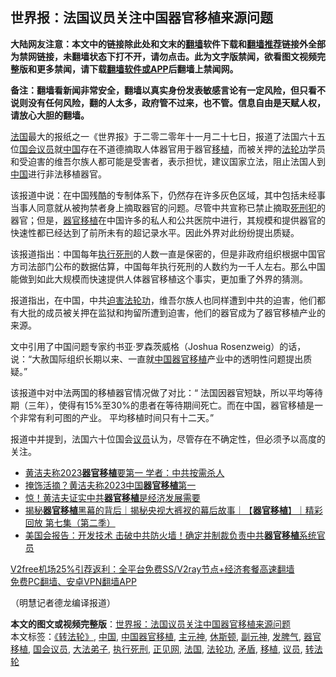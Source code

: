  <h2>世界报：法国议员关注中国器官移植来源问题</h2> <p class="notice"><b>大陆网友注意：本文中的链接除此处和文末的<a href="https://github.com/bannedbook/fanqiang" >翻墙</a>软件下载和<a href="https://github.com/killgcd/justmysocks/blob/master/README.md">翻墙推荐</a>链接外全部为禁网链接，未翻墙状态下打不开，请勿点击。此为文字版禁闻，欲看图文视频完整版和更多禁闻，请下载<a href="https://github.com/bannedbook/fanqiang">翻墙软件或APP</a>后翻墙上禁闻网。</p><p>备注：翻墙看新闻非常安全，翻墙以真实身份发表敏感言论有一定风险，但只看不说则没有任何风险，翻的人太多，政府管不过来，也不管。信息自由是天赋人权，请放心大胆的翻墙。</b></p>  <div class="entry"> <p></p> <p><a href="https://www.bannedbook.org/bnews/tag/%e6%b3%95%e5%9b%bd/" class="st_tag internal_tag" rel="tag" title="标签 法国 下的日志">法国</a>最大的报纸之一《世界报》于二零二零年十一月二十七日，报道了法国六十五位<a href="https://www.bannedbook.org/bnews/tag/%e5%9b%bd%e4%bc%9a%e8%ae%ae%e5%91%98/" class="st_tag internal_tag" rel="tag" title="标签 国会议员 下的日志">国会议员</a>就<span class='wp_keywordlink_affiliate'><a href="https://www.bannedbook.org/" title="中国" target="_blank">中国</a></span>存在不道德摘取人体器官用于器官<a href="https://www.bannedbook.org/bnews/tag/%E7%A7%BB%E6%A4%8D/" class="st_tag internal_tag" rel="tag" title="标签 移植 下的日志">移植</a>，而被关押的<a href="https://www.bannedbook.org/bnews/tag/%e6%b3%95%e8%bd%ae%e5%8a%9f/" class="st_tag internal_tag" rel="tag" title="标签 法轮功 下的日志">法轮功</a>学员和受迫害的维吾尔族人都可能是受害者，表示担忧，建议国家立法，阻止法国人到<a href="https://www.bannedbook.org/bnews/tag/%E4%B8%AD%E5%9B%BD/" class="st_tag internal_tag" rel="tag" title="标签 中国 下的日志">中国</a>进行非法移植器官。</p> <p>该报道中说：在中国残酷的专制体系下，仍然存在许多灰色区域，其中包括未经事当事人同意就从被拘禁者身上摘取器官的问题。尽管中共宣称已禁止摘取<span class='wp_keywordlink'><a href="https://www.bannedbook.org/forum2/topic106.html" title="活摘器官：死刑犯撑不起中国器官移植市场上的蘑菇云" target="_blank">死刑犯</a></span>的器官；但是，<a href="https://www.bannedbook.org/bnews/tag/%E5%99%A8%E5%AE%98%E7%A7%BB%E6%A4%8D/" class="st_tag internal_tag" rel="tag" title="标签 器官移植 下的日志">器官移植</a>在中国许多的私人和公共医院中进行，其规模和提供器官的快速性都已经达到了前所未有的超记录水平。因此外界对此纷纷提出质疑。</p>  <p>该报道指出：中国每年<a href="https://www.bannedbook.org/bnews/tag/%E6%89%A7%E8%A1%8C%E6%AD%BB%E5%88%91/" class="st_tag internal_tag" rel="tag" title="标签 执行死刑 下的日志">执行死刑</a>的人数一直是保密的，但是非政府组织根据中国官方司法部门公布的数据估算，中国每年执行死刑的人数约为一千人左右。那么中国能做到如此大规模而快速提供人体器官移植这个事实，更加重了外界的猜测。</p> <p>报道指出，在中国，中共<span class='wp_keywordlink'><a href="https://www.bannedbook.org/forum11/topic278.html" title="评江泽民与中共相互利用迫害法轮功" target="_blank">迫害法轮功</a></span>，维吾尔族人也同样遭到中共的迫害，他们都有大批的成员被关押在监狱和拘留所遭到迫害，他们的器官成为了器官移植产业的来源。</p> <p>文中引用了中国问题专家约书亚·罗森茨威格（Joshua Rosenzweig）的话，说：“大赦国际组织长期以来、一直就<a href="https://www.bannedbook.org/bnews/tag/%E4%B8%AD%E5%9B%BD%E5%99%A8%E5%AE%98%E7%A7%BB%E6%A4%8D/" class="st_tag internal_tag" rel="tag" title="标签 中国器官移植 下的日志">中国器官移植</a>产业中的透明性问题提出质疑。”</p>  <p>该报道中对中法两国的移植器官情况做了对比：“ 法国因器官短缺，所以平均等待期（三年），使得有15%至30%的患者在等待期间死亡。而在中国，器官移植是一个非常有利可图的产业。 平均移植时间只有十二天。”</p> <p>报道中并提到，法国六十位国会<a href="https://www.bannedbook.org/bnews/tag/%e8%ae%ae%e5%91%98/" class="st_tag internal_tag" rel="tag" title="标签 议员 下的日志">议员</a>认为，尽管存在不确定性，但必须予以高度的关注。</p> <ul class='op-related-articles' title='相关阅读'> <li><a href='https://www.bannedbook.org/bnews/taiwannews/20201126/1437404.html' target='_blank'>黄洁夫称2023<b>器官移植</b>要第一 学者：中共按需杀人</a></li> <li><a href='https://www.bannedbook.org/bnews/bannedvideo/20201124/1435913.html' target='_blank'>掩饰活摘？黄洁夫称2023中国<b>器官移植</b>第一</a></li> <li><a href='https://www.bannedbook.org/bnews/comments/20201122/1435053.html' target='_blank'>惊！黄洁夫证实中共<b>器官移植</b>是经济发展需要</a></li> <li><a href='https://www.bannedbook.org/bnews/bannedvideo/20201110/1428888.html' target='_blank'>揭秘<b>器官移植</b>黑幕的背后｜揭秘央视大裤衩的幕后故事｜【<b>器官移植</b>】｜精彩回放 第七集（第二季）</a></li> <li><a href='https://www.bannedbook.org/bnews/cbnews/20201012/1412297.html' target='_blank'>美国会报告：开发技术 击破中共防火墙！确定并制裁负责中共<b>器官移植</b>系统官员</a></li> </ul> <p class="texttj"> <a href="https://github.com/bannedbook/fanqiang/wiki/V2ray%E6%9C%BA%E5%9C%BA" target="_blank">V2free机场25%引荐返利：全平台免费SS/V2ray节点+经济套餐高速翻墙</a><br/> <a href="https://github.com/bannedbook/fanqiang/wiki/%E7%A6%81%E9%97%BB%E7%BD%91%E5%AE%89%E5%8D%93%E7%BF%BB%E5%A2%99%E6%96%B0%E9%97%BBAPP" target="_blank">免费PC翻墙、安卓VPN翻墙APP</a></p><p>（明慧记者德龙编译报道）</p> <a name='sharetosocial'></a>       <div><b>本文的图文或视频完整版</b>：<a href='https://www.bannedbook.org/bnews/cbnews/20201201/1440203.html'>世界报：法国议员关注中国器官移植来源问题</a></div>  </div><!--END ENTRY--> <div class="postfooter"> <div>本文标签：<a href="https://www.bannedbook.org/bnews/tag/%E3%80%8A%E8%BD%AC%E6%B3%95%E8%BD%AE%E3%80%8B/" rel="tag">《转法轮》</a>, <a href="https://www.bannedbook.org/bnews/tag/%E4%B8%AD%E5%9B%BD/" rel="tag">中国</a>, <a href="https://www.bannedbook.org/bnews/tag/%E4%B8%AD%E5%9B%BD%E5%99%A8%E5%AE%98%E7%A7%BB%E6%A4%8D/" rel="tag">中国器官移植</a>, <a href="https://www.bannedbook.org/bnews/tag/%e4%b8%bb%e5%85%83%e7%a5%9e/" rel="tag">主元神</a>, <a href="https://www.bannedbook.org/bnews/tag/%E4%BC%91%E6%96%AF%E9%A1%BF/" rel="tag">休斯顿</a>, <a href="https://www.bannedbook.org/bnews/tag/%e5%89%af%e5%85%83%e7%a5%9e/" rel="tag">副元神</a>, <a href="https://www.bannedbook.org/bnews/tag/%E5%8F%91%E8%84%BE%E6%B0%94/" rel="tag">发脾气</a>, <a href="https://www.bannedbook.org/bnews/tag/%E5%99%A8%E5%AE%98%E7%A7%BB%E6%A4%8D/" rel="tag">器官移植</a>, <a href="https://www.bannedbook.org/bnews/tag/%e5%9b%bd%e4%bc%9a%e8%ae%ae%e5%91%98/" rel="tag">国会议员</a>, <a href="https://www.bannedbook.org/bnews/tag/%E5%A4%A7%E6%B3%95%E5%BC%9F%E5%AD%90/" rel="tag">大法弟子</a>, <a href="https://www.bannedbook.org/bnews/tag/%E6%89%A7%E8%A1%8C%E6%AD%BB%E5%88%91/" rel="tag">执行死刑</a>, <a href="https://www.bannedbook.org/bnews/tag/%e6%ad%a3%e8%a7%81%e7%bd%91/" rel="tag">正见网</a>, <a href="https://www.bannedbook.org/bnews/tag/%e6%b3%95%e5%9b%bd/" rel="tag">法国</a>, <a href="https://www.bannedbook.org/bnews/tag/%e6%b3%95%e8%bd%ae%e5%8a%9f/" rel="tag">法轮功</a>, <a href="https://www.bannedbook.org/bnews/tag/%E7%9F%9B%E7%9B%BE/" rel="tag">矛盾</a>, <a href="https://www.bannedbook.org/bnews/tag/%E7%A7%BB%E6%A4%8D/" rel="tag">移植</a>, <a href="https://www.bannedbook.org/bnews/tag/%e8%ae%ae%e5%91%98/" rel="tag">议员</a>, <a href="https://www.bannedbook.org/bnews/tag/%E8%BD%AC%E6%B3%95%E8%BD%AE/" rel="tag">转法轮</a></div>  </div><!--END POSTFOOTER--> 